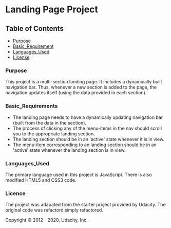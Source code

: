 # Landing Page Project


## Table of Contents

* [Purpose](#Purpose)
* [Basic_Requirement](#Basic-Requirements)
* [Languages_Used](#Languages_Used)
* [License](#License)

### Purpose

This project is a multi-section landing page. It includes a dynamically built navigation bar. Thus, whenever a new section is added to the page, the navigation updates itself (using the data provided in each section).   


### Basic_Requirements

*   The landing page needs to have a dynamically updating navigation bar (built from the data in the section).
*   The process of clicking any of the menu-items in the nav should scroll you to the appropriate landing section.
*   The landing section should be in an 'active' state whenever it is in view.
*   The menu-item corresponding to an landing section should be in an 'active' state whenever the landing section is in view.  



### Languages_Used

The primary language used in this project is JavaScript. There is also modified HTML5 and CSS3 code.  



### Licence

The project was adapated from the starter project provided by Udacity. The original code was refactord simply refactored.  

Copyright © 2012 - 2020, Udacity, Inc.